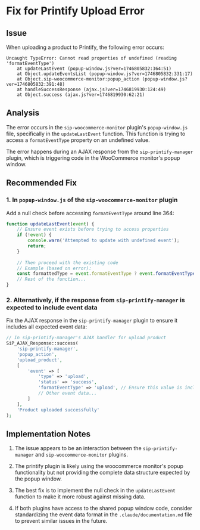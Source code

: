 # Fix for Printify Upload Error

## Issue
When uploading a product to Printify, the following error occurs:
```
Uncaught TypeError: Cannot read properties of undefined (reading 'formatEventType')
    at updateLastEvent (popup-window.js?ver=1746805832:364:51)
    at Object.updateEventsList (popup-window.js?ver=1746805832:331:17)
    at Object.sip-woocommerce-monitor:popup_action (popup-window.js?ver=1746805832:391:48)
    at handleSuccessResponse (ajax.js?ver=1746819930:124:49)
    at Object.success (ajax.js?ver=1746819930:62:21)
```

## Analysis
The error occurs in the `sip-woocommerce-monitor` plugin's `popup-window.js` file, specifically in the `updateLastEvent` function. This function is trying to access a `formatEventType` property on an undefined value.

The error happens during an AJAX response from the `sip-printify-manager` plugin, which is triggering code in the WooCommerce monitor's popup window.

## Recommended Fix

### 1. In `popup-window.js` of the `sip-woocommerce-monitor` plugin

Add a null check before accessing `formatEventType` around line 364:

```javascript
function updateLastEvent(event) {
    // Ensure event exists before trying to access properties
    if (!event) {
        console.warn('Attempted to update with undefined event');
        return;
    }
    
    // Then proceed with the existing code
    // Example (based on error):
    const formattedType = event.formatEventType ? event.formatEventType() : 'Unknown';
    // Rest of the function...
}
```

### 2. Alternatively, if the response from `sip-printify-manager` is expected to include event data

Fix the AJAX response in the `sip-printify-manager` plugin to ensure it includes all expected event data:

```php
// In sip-printify-manager's AJAX handler for upload product
SiP_AJAX_Response::success(
    'sip-printify-manager',
    'popup_action',
    'upload_product',
    [
        'event' => [
            'type' => 'upload',
            'status' => 'success',
            'formatEventType' => 'upload', // Ensure this value is included if needed
            // Other event data...
        ]
    ],
    'Product uploaded successfully'
);
```

## Implementation Notes

1. The issue appears to be an interaction between the `sip-printify-manager` and `sip-woocommerce-monitor` plugins.

2. The printify plugin is likely using the woocommerce monitor's popup functionality but not providing the complete data structure expected by the popup window.

3. The best fix is to implement the null check in the `updateLastEvent` function to make it more robust against missing data.

4. If both plugins have access to the shared popup window code, consider standardizing the event data format in the `.claude/documentation.md` file to prevent similar issues in the future.